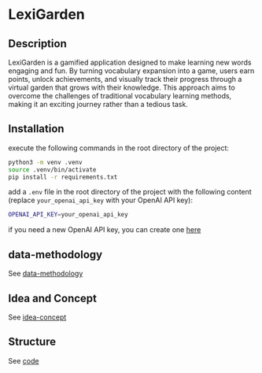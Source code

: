 # LexiGarden

## Description

LexiGarden is a gamified application designed to make learning new words engaging and fun. By turning vocabulary expansion into a game, users earn points, unlock achievements, and visually track their progress through a virtual garden that grows with their knowledge. This approach aims to overcome the challenges of traditional vocabulary learning methods, making it an exciting journey rather than a tedious task.

## Installation

execute the following commands in the root directory of the project:

```bash
python3 -m venv .venv
source .venv/bin/activate
pip install -r requirements.txt
```

add a `.env` file in the root directory of the project with the following content (replace `your_openai_api_key` with your OpenAI API key):

```bash
OPENAI_API_KEY=your_openai_api_key
```

if you need a new OpenAI API key, you can create one [here](https://platform.openai.com/signup)

## data-methodology

See [data-methodology](docs/data.md)

## Idea and Concept

See [idea-concept](docs/idea.md)

## Structure

See [code](docs/code.md)
